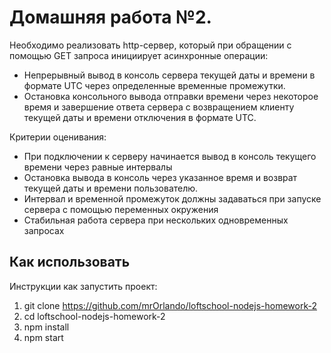 # Домашняя работа №2.

Необходимо реализовать http-сервер, который при обращении с помощью GET запроса инициирует асинхронные операции:

- Непрерывный вывод в консоль сервера текущей даты и времени в формате UTC через определенные временные промежутки.
- Остановка консольного вывода отправки времени через некоторое время и завершение ответа сервера с возвращением клиенту текущей даты и времени отключения в формате UTC.

Критерии оценивания:

- При подключении к серверу начинается вывод в консоль текущего времени через равные интервалы
- Остановка вывода в консоль через указанное время и возврат текущей даты и времени пользователю.
- Интервал и временной промежуток должны задаваться при запуске сервера с помощью переменных окружения
- Стабильная работа сервера при нескольких одновременных запросах

## Как использовать

Инструкции как запустить проект:

1. git clone https://github.com/mrOrlando/loftschool-nodejs-homework-2
2. cd loftschool-nodejs-homework-2
3. npm install
4. npm start
